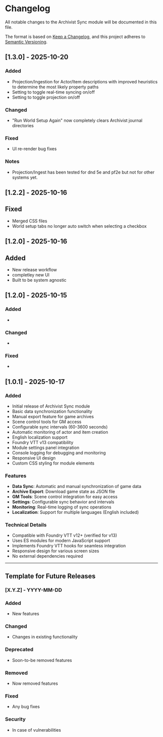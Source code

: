# Changelog

All notable changes to the Archivist Sync module will be documented in this file.

The format is based on [Keep a Changelog](https://keepachangelog.com/en/1.0.0/),
and this project adheres to [Semantic Versioning](https://semver.org/spec/v2.0.0.html).

## [1.3.0] - 2025-10-20

### Added
- Projection/Ingestion for Actor/Item descriptions with improved heuristics to determine the most likely property paths
- Setting to toggle real-time syncing on/off
- Setting to toggle projection on/off

### Changed
- "Run World Setup Again" now completely clears Archivist journal directories

### Fixed
- UI re-render bug fixes

### Notes
- Projection/Ingest has been tested for dnd 5e and pf2e but not for other systems yet.

## [1.2.2] - 2025-10-16

## Fixed
- Merged CSS files
- World setup tabs no longer auto switch when selecting a checkbox

## [1.2.0] - 2025-10-16

## Added
- New release workflow
- completley new UI
- Built to be system agnostic

## [1.2.0] - 2025-10-15

### Added
- 

### Changed
- 

### Fixed
- 

## [1.0.1] - 2025-10-17

### Added
- Initial release of Archivist Sync module
- Basic data synchronization functionality
- Manual export feature for game archives
- Scene control tools for GM access
- Configurable sync intervals (60-3600 seconds)
- Automatic monitoring of actor and item creation
- English localization support
- Foundry VTT v13 compatibility
- Module settings panel integration
- Console logging for debugging and monitoring
- Responsive UI design
- Custom CSS styling for module elements

### Features
- **Data Sync**: Automatic and manual synchronization of game data
- **Archive Export**: Download game state as JSON file
- **GM Tools**: Scene control integration for easy access
- **Settings**: Configurable sync behavior and intervals
- **Monitoring**: Real-time logging of sync operations
- **Localization**: Support for multiple languages (English included)

### Technical Details
- Compatible with Foundry VTT v12+ (verified for v13)
- Uses ES modules for modern JavaScript support
- Implements Foundry VTT hooks for seamless integration
- Responsive design for various screen sizes
- No external dependencies required

---

## Template for Future Releases

### [X.Y.Z] - YYYY-MM-DD

### Added
- New features

### Changed
- Changes in existing functionality

### Deprecated
- Soon-to-be removed features

### Removed
- Now removed features

### Fixed
- Any bug fixes

### Security
- In case of vulnerabilities
